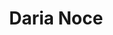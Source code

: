 ---
layout: model.ect
title: 'Daria Noce'
importance: 2
lang: en
category: '/kitchens/models/classic'
href: '/kitchens/models/classic/daria-noce'
photo: '/kitchens/models/classic/daria-noce/kitchen-daria-noce.jpg'
description: 'Coziness and tranquillity. A lavish profile with smooth deep curves and superb transparent dark varnish. It carries the feeling of sweet memories, inspiration and dreams.'
highlights:
  - 
    caption: 'Extravagance|coziness and|tranquillity'
    photo: '/kitchens/models/classic/daria-noce/extravagance-coziness.png'
  - 
    caption: 'Attention|to every|detail'
    photo: '/kitchens/models/classic/daria-noce/detail.png'
  - 
    caption: 'Superb|dark|varnish'
    photo: '/kitchens/models/classic/daria-noce/dark-varnish.png'
topics:
  -
    caption: 'Tranquillity and coziness'
    description: 'A lavish profile with smooth deep curves and superb transparent dark colour, carrying the feeling of sweet memories, inspiration and dreams. '
    photos:
      - '/kitchens/models/classic/daria-noce/scarf-1.jpg'
      - '/kitchens/models/classic/daria-noce/accessories-2.jpg'
  -
    caption: 'Ash-tree with characteristic structure'
    description: 'The contrast between brown and dark-brown outlines the door shapes in a charming way. '
    highlight: 'Solid|doors of birch'
    photos:
      - '/kitchens/models/classic/daria-noce/scarf-2.jpg'
      - '/kitchens/models/classic/daria-noce/doors-2.jpg'
  -
    caption: 'Beautiful ornamental elements.'
    description: 'Stained glass, lattices, cornices, wall piers, additional shelves and porcelain handles – all these elements form the superb classic vision of the model. Numerous drawers and small doors create the feeling of home comfort. '
    photos:
      - '/kitchens/models/classic/daria-noce/accessories-1.jpg'
      - '/kitchens/models/classic/daria-noce/doors-1.jpg'
  -
    caption: 'Electrical appliances with classic vision of a last generation.'
    description: 'Behind the classic vision of this kitchen model there are successfully hidden multifunctional ovens and extractor hoods offering all modern functions, as well as up-to-date technologies for smooth opening and closing, and technologies which allow the optimal use of space.'
    photos:
      - '/kitchens/models/classic/daria-noce/technologies-1.jpg'
      - '/kitchens/models/classic/daria-noce/technologies-2.jpg'
      - '/kitchens/models/classic/daria-noce/technologies-3.jpg'
doors:
  description: 'Solid ash-tree, 20 mm thick, with a special surface finish which gives it a soft brown colour. This finish contributes to the better durability of the timber and protects it against the effects of external forces..'
  categories:
    - 
      caption: 'Birch frame, cherry panel'
      photos:
        - '/kitchens/models/classic/daria-noce/doors/kitchen-doors-1.jpg'
        - '/kitchens/models/classic/daria-noce/doors/kitchen-doors-5.jpg'
        - '/kitchens/models/classic/daria-noce/doors/kitchen-doors-3.jpg'
        - '/kitchens/models/classic/daria-noce/doors/kitchen-doors-4.jpg'
        - '/kitchens/models/classic/daria-noce/doors/kitchen-doors-2.jpg'
        - '/kitchens/models/classic/daria-noce/doors/kitchen-doors-6.jpg'
handles:
  description: 'The shape, size and colour of the handles have been specially selected for the model. Made of patinated brass and painted porcelain.'
  categories:
    - 
      caption: 'Patinated brass and painted porcelain'
      photos:
        - '/kitchens/models/classic/daria-noce/handles/handles-1.jpg'
        - '/kitchens/models/classic/daria-noce/handles/handles-2.jpg'
        - '/kitchens/models/classic/daria-noce/handles/handles-3.jpg'
        - '/kitchens/models/classic/daria-noce/handles/handles-4.jpg'
worktops:
  description: 'For the perfect finishing touch of your kitchen you can choose worktops made of natural materials or of materials which successfully imitate them. Worktops by HPL, EGGER and KAINDL – Austria. Worktops of granite NATURAL STONES – Italy.'
  hpl:
    photos:
      - '/kitchens/models/classic/daria-noce/worktop/hpl/hpl-1.jpg'
      - '/kitchens/models/classic/daria-noce/worktop/hpl/hpl-2.jpg'
      - '/kitchens/models/classic/daria-noce/worktop/hpl/hpl-3.jpg'
      - '/kitchens/models/classic/daria-noce/worktop/hpl/hpl-4.jpg'
  granite:
    photos:
      - '/kitchens/models/classic/daria-noce/worktop/granite/granite-1.jpg'
      - '/kitchens/models/classic/daria-noce/worktop/granite/granite-2.jpg'
      - '/kitchens/models/classic/daria-noce/worktop/granite/granite-3.jpg'
      - '/kitchens/models/classic/daria-noce/worktop/granite/granite-4.jpg'
      - '/kitchens/models/classic/daria-noce/worktop/granite/granite-5.jpg'
      - '/kitchens/models/classic/daria-noce/worktop/granite/granite-6.jpg'
---